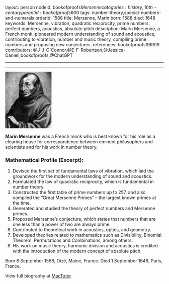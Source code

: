layout: person
nodeid: bookofproofs$Mersenne
categories: history,16th-century
parentid: bookofproofs$600
tags: number-theory,special-numbers-and-numerals
orderid: 1588
title: Mersenne, Marin
born: 1588
died: 1648
keywords: Mersenne, vibration, quadratic reciprocity, prime numbers, perfect numbers, acoustics, absolute pitch
description: Marin Mersenne, a French monk, pioneered modern understanding of sound and acoustics, contributing to vibration, number and music theory, compiling prime numbers and proposing new conjectures.
references: bookofproofs$6909
contributors: @J-J-O'Connor,@E-F-Robertson,@Jessica-Daniell,bookofproofs,@ChatGPT

---



---

![Mersenne.jpg](https://github.com/bookofproofs/bookofproofs.github.io/blob/main/_sources/_assets/images/portraits/Mersenne.jpg?raw=true)

**Marin Mersenne** was a French monk who is best known for his role as a clearing house for correspondence between eminent philosophers and scientists and for his work in number theory.

### Mathematical Profile (Excerpt):
1. Devised the first set of fundamental laws of vibration, which laid the groundwork for the modern understanding of sound and acoustics.
2. Formulated the law of quadratic reciprocity, which is fundamental in number theory.
3. Constructed the first table of prime numbers up to 257, and also compiled the “Great Mersenne Primes” – the largest known primes at the time.
4. Generated and studied the theory of perfect numbers and Mersenne primes.
5. Proposed Mersenne’s conjecture, which states that numbers that are one less than a power of two are always prime.
6. Contributed to theoretical work in acoustics, optics, and geometry.
7. Developed theories related to mathematics such as Divisibility, Binomial Theorem, Permutations and Combinations, among others.
8. His work on music theory, harmonic division and acoustics is credited with the introduction of the modern concept of absolute pitch.

Born 8 September 1588, Oizé, Maine, France. Died 1 September 1648, Paris, France.

View full biography at [MacTutor](https://mathshistory.st-andrews.ac.uk/Biographies/Mersenne/)

